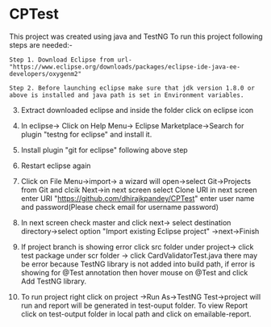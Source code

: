 # CPTest
This project was created using java and TestNG
To run this project following steps are needed:-

	Step 1. Download Eclipse from url-"https://www.eclipse.org/downloads/packages/eclipse-ide-java-ee-developers/oxygenm2"

	Step 2. Before launching eclipse make sure that jdk version 1.8.0 or above is installed and java path is set in Environment variables.

3. Extract downloaded eclipse and inside the folder click on eclipse icon

4. In eclipse-> Click on Help Menu-> Eclipse Marketplace->Search for plugin "testng for eclipse" and install it.

5. Install plugin "git for eclipse" following above step

6. Restart eclipse again

7. Click on File Menu->import-> a wizard will open->select Git->Projects from Git and clcik Next->in next screen select Clone URI 
   in next screen enter URI "https://github.com/dhirajkpandey/CPTest" enter user name and password(Please check email for username password)

8. In next screen check master and click next-> select destination directory->select option "Import existing Eclipse project" ->next->Finish 

9. If project branch is showing error click src folder under project-> click test package under scr folder -> click CardValidatorTest.java
    there may be error because TestNG library is not added into build path, if error is showing for @Test annotation then hover mouse on 
    @Test and click Add TestNG library.

10. To run project right click on project ->Run As->TestNG Test->project will run and report will be generated in test-ouput folder.
    To view Report click on test-output folder in local path and click on emailable-report.
